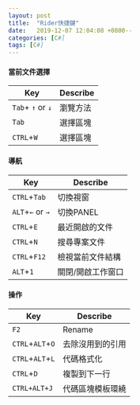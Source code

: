 ```yaml
---
layout: post
title:  "Rider快捷鍵"
date:   2019-12-07 12:04:08 +0800--
categories: [C#]
tags: [C#]  
---
```




#### 當前文件選擇

|Key|Describe|
|---|---
|`Tab`+ `↑` or `↓`|瀏覽方法|
|`Tab`|選擇區塊|
|`CTRL`+`W`|選擇區塊|
####  導航
|Key|Describe|
|---|---|
|`CTRL`+`Tab`|切換視窗|
|`ALT`+`←` or `→`|切換PANEL|
|`CTRL`+`E`|最近開啟的文件|
|`CTRL`+`N`|搜尋專案文件|
|`CTRL`+`F12`|檢視當前文件結構|
|`ALT`+`1`|關閉/開啟工作窗口
####  操作
|Key|Describe|
|---|---|
|`F2`|Rename|
|`CTRL`+`ALT`+`O`|去除沒用到的引用
|`CTRL`+`ALT`+`L`| 代碼格式化
|`CTRL`+`D`| 複製到下一行
|`CTRL+ALT+J`|代碼區塊模板環繞